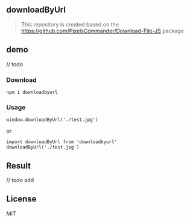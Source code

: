 ## downloadByUrl

> This repository is created based on the https://github.com/PixelsCommander/Download-File-JS package


## demo
// todo

### Download

```
npm i downloadbyurl
```

### Usage

```
window.downloadByUrl('./test.jpg')
```

or

```
import downloadByUrl from 'downloadbyurl'
downloadByUrl('./test.jpg')
```


## Result
// todo add 

## License  
MIT
